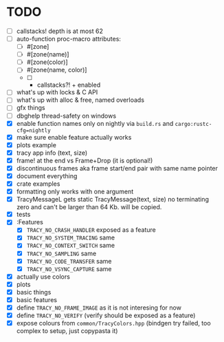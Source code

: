 # TODO

- [ ] callstacks! depth is at most 62
- [ ] auto-function proc-macro attributes:
	- [ ] #[zone]
	- [ ] #[zone(name)]
	- [ ] #[zone(color)]
	- [ ] #[zone(name, color)]
	- [ ] + callstacks?! + enabled
- [ ] what's up with locks & C API
- [ ] what's up with alloc & free, named overloads
- [ ] gfx things
- [ ] dbghelp thread-safety on windows
- [x] enable function names only on nightly via `build.rs` and `cargo:rustc-cfg=nightly`
- [x] make sure enable feature actually works
- [x] plots example
- [x] tracy app info (text, size)
- [x] frame! at the end vs Frame+Drop (it is optional!)
- [x] discontinuous frames aka frame start/end pair with same name pointer
- [x] document everything
- [x] crate examples
- [x] formatting only works with one argument
- [x] TracyMessageL gets static
      TracyMessage(text, size) no terminating zero and can't be larger than 64 Kb. will be copied.
- [x] tests
- [x] :Features
	- [x] `TRACY_NO_CRASH_HANDLER`  exposed as a feature
	- [x] `TRACY_NO_SYSTEM_TRACING` same
	- [x] `TRACY_NO_CONTEXT_SWITCH` same
	- [x] `TRACY_NO_SAMPLING`       same
	- [x] `TRACY_NO_CODE_TRANSFER`  same
	- [x] `TRACY_NO_VSYNC_CAPTURE`  same
- [x] actually use colors
- [x] plots
- [x] basic things
- [x] basic features
- [x] define `TRACY_NO_FRAME_IMAGE` as it is not interesing for now
- [x] define `TRACY_NO_VERIFY` (verify should be exposed as a feature)
- [x] expose colours from `common/TracyColors.hpp` (bindgen try
      failed, too complex to setup, just copypasta it)
